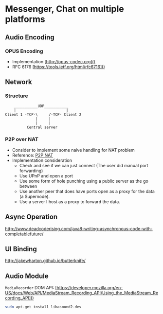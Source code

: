 # Messenger, Chat on multiple platforms

## Audio Encoding

### OPUS Encoding
* Implementation [http://opus-codec.org]()
* RFC 6176 [https://tools.ietf.org/html/rfc6716]()

## Network

### Structure
```
    ___________UDP___________
    |                       |
Client 1 -TCP-\     /-TCP- Client 2
              |     |
              |     |
          Central server
```

### P2P over NAT
* Consider to implement some naive handling for NAT problem
* Reference: [P2P NAT](http://www.brynosaurus.com/pub/net/p2pnat/)
* Implementation consideration
  * Check and see if we can just connect (The user did manual port forwarding)
  * Use UPnP and open a port
  * Use some form of hole punching using a public server as the go between
  * Use another peer that does have ports open as a proxy for the data (a Supernode).
  * Use a server I host as a proxy to forward the data.

## Async Operation
http://www.deadcoderising.com/java8-writing-asynchronous-code-with-completablefuture/

## UI Binding 
http://jakewharton.github.io/butterknife/

## Audio Module
`MediaRecorder` DOM API:
[https://developer.mozilla.org/en-US/docs/Web/API/MediaStream_Recording_API/Using_the_MediaStream_Recording_API]()

```bash
sudo apt-get install libasound2-dev
```